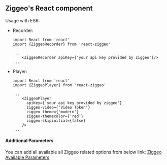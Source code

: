 ## Ziggeo's React component

Usage with ES6: 

- Recorder:
    ```$xslt
    import React from 'react'
    import {ZiggeoRecorder} from 'react-ziggeo'

    ...
        <ZiggeoRecorder apiKey={'your api key provided by ziggeo'}/>
    ...
    ```

- Player:
    ```$xslt
    import React from 'react'
    import {ZiggeoPlayer} from 'react-ziggeo'

    ...
        <ZiggeoPlayer
          apiKey={'your api key provided by ziggeo'}
          ziggeo-video={'Video Token'}
          ziggeo-theme={'modern'}
          ziggeo-themecolor={'red'}
          ziggeo-skipinitial={false}
        />
    ...
    ```

#### Additional Parameters

You can add all available all Ziggeo related options from below link:
[Ziggeo Available Parameters](https://ziggeo.com/docs/sdks/javascript/browser-integration/parameters#javascript-revision=v1-stable&javascript-version=v2)

